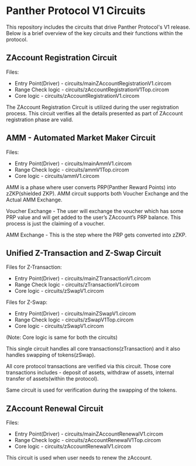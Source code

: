 # Panther Protocol V1 Circuits

This repository includes the circuits that drive Panther Protocol's V1 release. Below is a brief overview of the key circuits and their functions within the protocol.

## ZAccount Registration Circuit

Files: 
* Entry Point(Driver) - circuits/mainZAccountRegistrationV1.circom
* Range Check logic - circuits/zAccountRegistrationV1Top.circom
* Core logic - circuits/zAccountRegistrationV1.circom

The ZAccount Registration Circuit is utilized during the user registration process. This circuit verifies all the details presented as part of ZAccount registration phase are valid.

## AMM - Automated Market Maker Circuit

Files: 
* Entry Point(Driver) - circuits/mainAmmV1.circom
* Range Check logic - circuits/ammV1Top.circom
* Core logic - circuits/ammV1.circom

AMM is a phase where user converts PRP(Panther Reward Points) into zZKP(shielded ZKP).
AMM circuit supports both Voucher Exchange and the Actual AMM Exchange.

Voucher Exchange - The user will exchange the voucher which has some PRP value and will get added to the user’s ZAccount’s PRP balance. This process is just the claiming of a voucher.

AMM Exchange - This is the step where the PRP gets converted into zZKP.


## Unified Z-Transaction and Z-Swap Circuit

Files for Z-Transaction: 
* Entry Point(Driver) - circuits/mainZTransactionV1.circom
* Range Check logic - circuits/zTransactionV1.circom
* Core logic - circuits/zSwapV1.circom

Files for Z-Swap:
* Entry Point(Driver) - circuits/mainZSwapV1.circom
* Range Check logic - circuits/zSwapV1Top.circom
* Core logic - circuits/zSwapV1.circom

(Note: Core logic is same for both the circuits)

This single circuit handles all core transactions(zTransaction) and it also handles swapping of tokens(zSwap).

All core protocol transactions are verified via this circuit. Those core transactions includes - deposit of assets, withdraw of assets, internal transfer of assets(within the protocol). 

Same circuit is used for verification during the swapping of the tokens.


## ZAccount Renewal Circuit

Files: 
* Entry Point(Driver) - circuits/mainZAccountRenewalV1.circom
* Range Check logic - circuits/zAccountRenewalV1Top.circom
* Core logic - circuits/zAccountRenewalV1.circom

This circuit is used when user needs to renew the zAccount.
